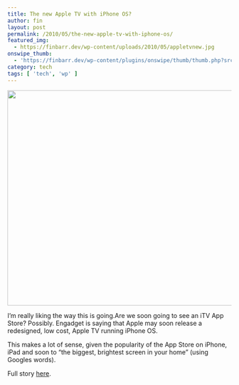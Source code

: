 ```yaml
---
title: The new Apple TV with iPhone OS?
author: fin
layout: post
permalink: /2010/05/the-new-apple-tv-with-iphone-os/
featured_img:
  - https://finbarr.dev/wp-content/uploads/2010/05/appletvnew.jpg
onswipe_thumb:
  - 'https://finbarr.dev/wp-content/plugins/onswipe/thumb/thumb.php?src=https://finbarr.dev/wp-content/uploads/2010/05/appletvnew.jpg&amp;w=600&amp;h=800&amp;zc=1&amp;q=75&amp;f=0'
category: tech
tags: [ 'tech', 'wp' ]
---
```

<img class="aligncenter size-full wp-image-359" title="appletvnew" src="https://finbarr.dev/wp-content/uploads/2010/05/appletvnew.jpg" alt="" width="600" height="483" />

I&#8217;m really liking the way this is going.<!--more-->Are we soon going to see an iTV App Store? Possibly. Engadget is saying that Apple may soon release a redesigned, low cost, Apple TV running iPhone OS.

This makes a lot of sense, given the popularity of the App Store on iPhone, iPad and soon to &#8220;the biggest, brightest screen in your home&#8221; (using Googles words).

Full story [here][1].

 [1]: http://www.engadget.com/2010/05/28/the-next-apple-tv-revealed-cloud-storage-and-iphone-os-on-tap/
